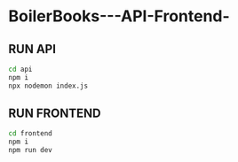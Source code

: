 # BoilerBooks---API-Frontend-

## RUN API

```sh
cd api
npm i 
npx nodemon index.js
```

## RUN FRONTEND
```sh
cd frontend
npm i 
npm run dev
```
